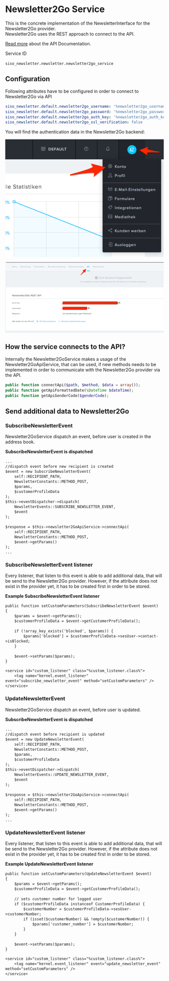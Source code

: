 # Newsletter2Go Service

This is the concrete implementation of the NewsletterInterface for the Newsletter2Go provider.  
Newsletter2Go uses the REST approach to connect to the API.

[Read more](https://docs.newsletter2go.com/?_ga=1.186190697.1183183675.1471410241#/) about the API Documentation.

Service ID

`siso_newsletter.newsletter.newsletter2go_service`

## Configuration

Following attributes have to be configured in order to connect to Newsletter2Go via API  

``` yaml
siso_newsletter.default.newsletter2go_username: '%newsletter2go_username%'
siso_newsletter.default.newsletter2go_password: '%newsletter2go_password%'
siso_newsletter.default.newsletter2go_auth_key: '%newsletter2go_auth_key%'
siso_newsletter.default.newsletter2go_ssl_verification: false
```

You will find the authentication data in the Newsletter2Go backend:

![](../../img/newsletter2go_service_1.png)

![](../../img/newsletter2go_service_2.png)

## How the service connects to the API?

Internally the Newsletter2GoService makes a usage of the Newsletter2GoApiService, that can be used, if new methods needs to be implemented in order to communicate with the Newsletter2Go provider via the API.

``` php
public function connectApi($path, $method, $data = array());
public function getApiFormattedDate(\DateTime $dateTime);
public function getApiGenderCode($genderCode);
```

## Send additional data to Newsletter2Go

### SubscribeNewsletterEvent

Newsletter2GoService dispatch an event, before user is created in the address book.

**SubscribeNewsletterEvent is dispatched**

``` 
...
//dispatch event before new recipient is created
$event = new SubscribeNewsletterEvent(
    self::RECIPIENT_PATH,
    NewsletterConstants::METHOD_POST,
    $params,
    $customerProfileData
);
$this->eventDispatcher->dispatch(
    NewsletterEvents::SUBSCRIBE_NEWSLETTER_EVENT,
    $event
);

$response = $this->newsletter2GoApiService->connectApi(
    self::RECIPIENT_PATH,
    NewsletterConstants::METHOD_POST,
    $event->getParams()
);
...
```

### SubscribeNewsletterEvent listener

Every listener, that listen to this event is able to add additional data, that will be send to the Newsletter2Go provider. However, if the attribute does not exist in the provider yet, it has to be created first in order to be stored.

**Example SubscribeNewsletterEvent listener**

``` 
public function setCustomParameters(SubscribeNewsletterEvent $event)
{
    $params = $event->getParams();
    $customerProfileData = $event->getCustomerProfileData();
 
    if (!array_key_exists('blocked', $params)) {
        $params['blocked'] = $customerProfileData->sesUser->contact->isBlocked;
    }

    $event->setParams($params);
}
```

``` 
<service id="custom_listener" class="%custom_listener.class%">
    <tag name="kernel.event_listener" event="subscribe_newsletter_event" method="setCustomParameters" />
</service>
```

### UpdateNewsletterEvent

Newsletter2GoService dispatch an event, before user is updated.

**SubscribeNewsletterEvent is dispatched**

``` 
...
//dispatch event before recipient is updated
$event = new UpdateNewsletterEvent(
    self::RECIPIENT_PATH,
    NewsletterConstants::METHOD_POST,
    $params,
    $customerProfileData
);
$this->eventDispatcher->dispatch(
    NewsletterEvents::UPDATE_NEWSLETTER_EVENT,
    $event
);

$response = $this->newsletter2GoApiService->connectApi(
    self::RECIPIENT_PATH,
    NewsletterConstants::METHOD_POST,
    $event->getParams()
);
...
```

### UpdateNewsletterEvent listener

Every listener, that listen to this event is able to add additional data, that will be send to the Newsletter2Go provider. However, if the attribute does not exist in the provider yet, it has to be created first in order to be stored.

**Example UpdateNewsletterEvent listener**

``` 
public function setCustomParameters(UpdateNewsletterEvent $event)
{
    $params = $event->getParams();
    $customerProfileData = $event->getCustomerProfileData();

    // sets customer number for logged user
    if ($customerProfileData instanceof CustomerProfileData) {
        $customerNumber = $customerProfileData->sesUser->customerNumber;
        if (isset($customerNumber) && !empty($customerNumber)) {
            $params['customer_number'] = $customerNumber;
        }
    }

    $event->setParams($params);
}
```

``` 
<service id="custom_listener" class="%custom_listener.class%">
    <tag name="kernel.event_listener" event="update_newsletter_event" method="setCustomParameters" />
</service>
```
